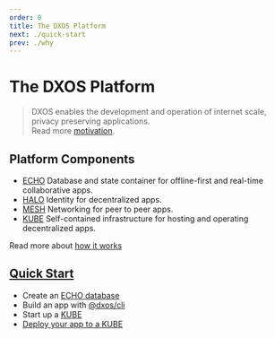 ```yaml
---
order: 0
title: The DXOS Platform
next: ./quick-start
prev: ./why
---
```


# The DXOS Platform

> DXOS enables the development and operation of internet scale, privacy preserving applications. <br/> Read more [motivation](why.md).

## Platform Components

*   [ECHO](echo) Database and state container for offline-first and real-time collaborative apps.
*   [HALO](halo) Identity for decentralized apps.
*   [MESH](mesh) Networking for peer to peer apps.
*   [KUBE](kube) Self-contained infrastructure for hosting and operating decentralized apps.

Read more about [how it works](how-it-works)

## [Quick Start](quick-start.md)

*   Create an [ECHO database](quick-start#using-an-echo-database-for-state-consensus)
*   Build an app with [@dxos/cli](quick-start#creating-apps)
*   Start up a [KUBE](quick-start#starting-a-kube)
*   [Deploy your app to a KUBE](quick-start#deploying-your-app-to-a-kube)
